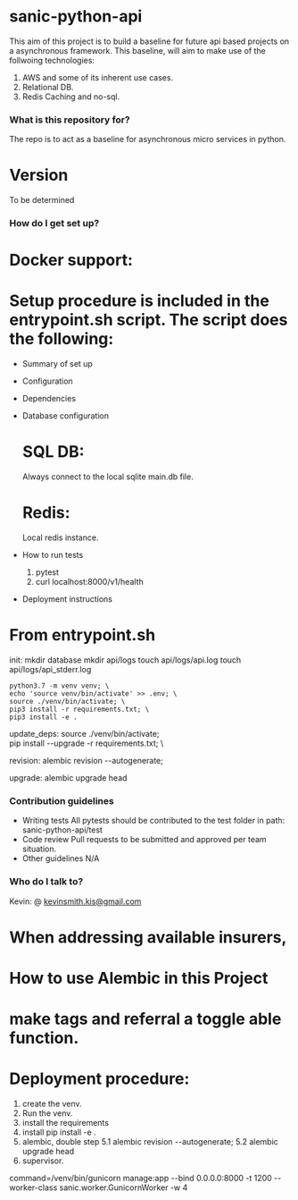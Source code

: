 # sanic-python-api #

This aim of this project is to build a baseline for future api based projects on a asynchronous framework. This baseline, 
will aim to make use of the follwoing technologies:
1. AWS and some of its inherent use cases. 
2. Relational DB.  
3. Redis Caching and no-sql.

### What is this repository for? ###
The repo is to act as a baseline for asynchronous micro services in python.

# Version
To be determined

### How do I get set up? ###

# Docker support:


# Setup procedure is included in the entrypoint.sh script. The script does the following:

* Summary of set up

* Configuration

* Dependencies

* Database configuration
    # SQL DB:
    Always connect to the local sqlite main.db file.

    # Redis:
    Local redis instance.

* How to run tests
    1. pytest
    2. curl localhost:8000/v1/health


* Deployment instructions

# From entrypoint.sh
init:
  mkdir database
  mkdir api/logs
  touch api/logs/api.log
  touch api/logs/api_stderr.log

	python3.7 -m venv venv; \
	echo 'source venv/bin/activate' >> .env; \
	source ./venv/bin/activate; \
	pip3 install -r requirements.txt; \
	pip3 install -e .

update_deps:
	source ./venv/bin/activate; \
	pip install --upgrade -r requirements.txt; \

revision:
	alembic revision --autogenerate;

upgrade:
	alembic upgrade head

### Contribution guidelines ###

* Writing tests
    All pytests should be contributed to the test folder in path: sanic-python-api/test
* Code review
    Pull requests to be submitted and approved per team situation.
* Other guidelines
    N/A

### Who do I talk to? ###
Kevin: @ kevinsmith.kis@gmail.com


# When addressing available insurers,

# How to use Alembic in this Project
# make tags and referral a toggle able function.

# Deployment procedure:

1. create the venv.
2. Run the venv.
3. install the requirements
4. install pip install -e .
5. alembic, double step
5.1 alembic revision --autogenerate;
5.2 alembic upgrade head
6. supervisor.


command=/venv/bin/gunicorn manage:app --bind 0.0.0.0:8000 -t 1200 --worker-class sanic.worker.GunicornWorker -w 4